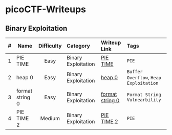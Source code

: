 # picoCTF-Writeups

## Binary Exploitation

|   # | Name            | Difficulty | Category            | Writeup Link                                                             | Tags                                   |
| --: | --------------- | :--------: | :------------------ | :----------------------------------------------------------------------- | :------------------------------------- |
|   1 | PIE TIME        |    Easy    | Binary Exploitation | [PIE TIME](./Binary%20Exploitation/PIE%20TIME/README.md)                 | `PIE`                                  |
|   2 | heap 0          |    Easy    | Binary Exploitation | [heap 0](./Binary%20Exploitation/heap%200/README.md)                     | `Buffer Overflow`, `Heap Exploitation` |
|   3 | format string 0 |    Easy    | Binary Exploitation | [format string 0](./Binary%20Exploitation/format%20string%200/README.md) | `Format String Vulnearbility`          |
|   4 | PIE TIME 2      |   Medium   | Binary Exploitation | [PIE TIME 2](./Binary%20Exploitation/PIE%20TIME%202/README.md)           | `PIE`                                  |
